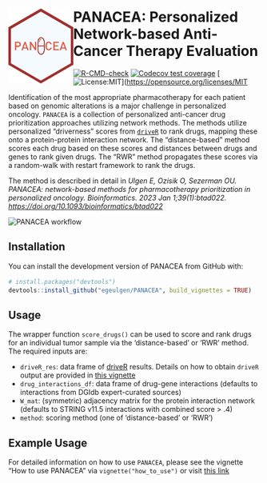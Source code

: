 
<!-- README.md is generated from README.Rmd. Please edit that file -->

# <img src="https://github.com/egeulgen/PANACEA/blob/master/inst/extdata/PANACEA_logo.png?raw=true" align="left" height="150/"/> PANACEA: Personalized Network-based Anti-Cancer Therapy Evaluation

<!-- badges: start -->

[![R-CMD-check](https://github.com/egeulgen/PANACEA/actions/workflows/R-CMD-check.yaml/badge.svg)](https://github.com/egeulgen/PANACEA/actions/workflows/R-CMD-check.yaml)
[![Codecov test
coverage](https://codecov.io/gh/egeulgen/PANACEA/branch/master/graph/badge.svg)](https://app.codecov.io/gh/egeulgen/PANACEA?branch=master)
\[![License:MIT](https://img.shields.io/badge/License-MIT-yellow.svg)\](<https://opensource.org/licenses/MIT>
<!-- badges: end -->

Identification of the most appropriate pharmacotherapy for each patient
based on genomic alterations is a major challenge in personalized
oncology. `PANACEA` is a collection of personalized anti-cancer drug
prioritization approaches utilizing network methods. The methods utilize
personalized “driverness” scores from
[`driveR`](https://egeulgen.github.io/driveR/) to rank drugs, mapping
these onto a protein-protein interaction network. The “distance-based”
method scores each drug based on these scores and distances between
drugs and genes to rank given drugs. The “RWR” method propagates these
scores via a random-walk with restart framework to rank the drugs.

The method is described in detail in *Ulgen E, Ozisik O, Sezerman OU.
PANACEA: network-based methods for pharmacotherapy prioritization in
personalized oncology. Bioinformatics. 2023 Jan 1;39(1):btad022.
<https://doi.org/10.1093/bioinformatics/btad022>*

![PANACEA
workflow](https://github.com/egeulgen/PANACEA/blob/master/inst/extdata/workflow.png?raw=true "PANACEA workflow")

## Installation

You can install the development version of PANACEA from GitHub with:

``` r
# install.packages("devtools")
devtools::install_github("egeulgen/PANACEA", build_vignettes = TRUE)
```

## Usage

The wrapper function `score_drugs()` can be used to score and rank drugs
for an individual tumor sample via the ‘distance-based’ or ‘RWR’ method.
The required inputs are:

- `driveR_res`: data frame of
  [driveR](https://egeulgen.github.io/driveR/) results. Details on how
  to obtain `driveR` output are provided in [this
  vignette](https://egeulgen.github.io/driveR/articles/how_to_use.html)
- `drug_interactions_df`: data frame of drug-gene interactions (defaults
  to interactions from DGIdb expert-curated sources)
- `W_mat`: (symmetric) adjacency matrix for the protein interaction
  network (defaults to STRING v11.5 interactions with combined score \>
  .4)
- `method`: scoring method (one of ‘distance-based’ or ‘RWR’)

## Example Usage

For detailed information on how to use `PANACEA`, please see the
vignette “How to use PANACEA” via `vignette("how_to_use")` or visit
[this link](https://egeulgen.github.io/PANACEA/articles/how_to_use.html)
